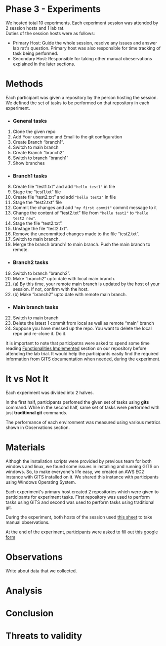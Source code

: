 # Phase 3 - Experiments
We hosted total 10 experiments. Each experiment session was attended by 2 session hosts and 1 lab rat.  
Duties of the session hosts were as follows:  
* Primary Host: Guide the whole session, resolve any issues and answer lab rat's question. Primary host was also responsible for time tracking of task being performed.
* Secondary Host: Responsible for taking other manual obeservations explained in the later sections.

# Methods
Each participant was given a repository by the person hosting the session. We defined the set of tasks to be performed on that repository in each experiment. 
* ### General tasks
1. Clone the given repo
2. Add Your username and Email to the git configuration
3. Create Branch “branch1”.
4. Switch to main branch
5. Create Branch “branch2”
6. Switch to branch “branch1”
7. Show branches
* ### Branch1 tasks
8. Create file “test1.txt” and add `"hello test1"` in file
9. Stage the “test1.txt” file
10. Create file “test2.txt” and add `"hello test2"` in file
11. Stage the “test2.txt” file
12. Commit the changes and add `"my first commit"` commit message to it
13. Change the content of “test2.txt”  file from `"hello test2"` to `"hello test2 new"`.
14. Stage the file “test2.txt”.
15. Unstage the file “test2.txt”.
16. Remove the uncommitted changes made to the file “test2.txt”.
17. Switch to main branch.
18. Merge the branch branch1 to main branch. Push the main branch to remote.
* ### Branch2 tasks
19. Switch to branch “branch2”.
20. Make “branch2” upto date with local main branch.
21. (a) By this time, your remote main branch is updated by the host of your session. If not, confirm with the host.
21. (b) Make “branch2” upto date with remote main branch.
* ### Main branch tasks
22. Switch to main branch
23. Delete the latest 1 commit from local as well as remote “main” branch
24. Suppose you have messed up the repo. You want to delete the local repo and re-clone it. Do it.

It is important to note that participatns were asked to spend some time reading [Functionalities Implemented](https://github.com/cagandhi/GITS#functionalities-implemented) section on our repository before attending the lab trial. It would help the participants easily find the required information from GITS documentation when needed, during the experiment.

# It vs Not It
Each experiment was divided into 2 halves.

In the first half, participants perfomed the given set of tasks using **gits** command. While in the second half, same set of tasks were performed with just **traditional git** commands. 

The performance of each environment was measured using various metrics shown in Observations section.

# Materials
Althogh the installation scripts were provided by previous team for both windows and linux, we found some issues in installing and running GITS on windows. So, to make everyone's life easy, we created an AWS EC2 instance with GITS installed on it. We shared this instance with participants using Windows Operating System.

Each experiment's primary host created 2 repositories which were given to participants for experiment tasks. First repository was used to perform tasks using GITS and second was used to perform tasks using traditional git.

During the experiment, both hosts of the session used [this sheet](https://docs.google.com/spreadsheets/d/1TjId2aKsg8f3ZnINB_9Pzy2hobA9Zbp03Rxmql2CnzU/edit?usp=sharing) to take manual observations.

At the end of the experiment, participants were asked to fill out [this google form](https://forms.gle/pLK6DoUsfJRAG74G7)

# Observations

Write about data that we collected.

# Analysis

# Conclusion

# Threats to validity